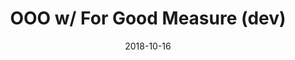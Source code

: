 ---
date_str: '10.2018'
date: "2018-10-16"
group_id: 4
layout: post
render: true
title: OOO w/ For Good Measure (dev)
isSelectedWork: 0
---